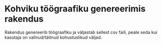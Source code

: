 # Kohviku töögraafiku genereerimis rakendus

Rakendus genereerib töögraafiku ja väljastab sellest csv faili, peale seda kui kasutaja on valinud/täitnud kohustuslikud väljad.
